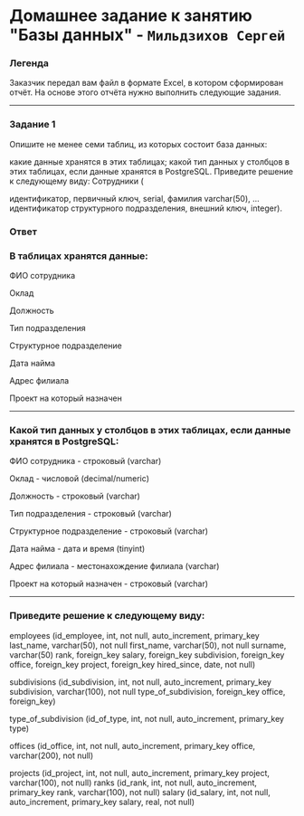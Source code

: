 # Домашнее задание к занятию "Базы данных" - `Мильдзихов Сергей`


### Легенда

Заказчик передал вам файл в формате Excel, в котором сформирован отчёт. На основе этого отчёта нужно выполнить следующие задания.
   
---

### Задание 1

Опишите не менее семи таблиц, из которых состоит база данных:

какие данные хранятся в этих таблицах;
какой тип данных у столбцов в этих таблицах, если данные хранятся в PostgreSQL.
Приведите решение к следующему виду: Сотрудники (

идентификатор, первичный ключ, serial,
фамилия varchar(50),
...
идентификатор структурного подразделения, внешний ключ, integer).


### Ответ

### В таблицах хранятся данные:
ФИО сотрудника  

Оклад

Должность

Тип подразделения

Структурное подразделение

Дата найма

Адрес филиала

Проект на который назначен

---

### Какой тип данных у столбцов в этих таблицах, если данные хранятся в PostgreSQL:

ФИО сотрудника - строковый (varchar)


Оклад - числовой (decimal/numeric)


Должность - строковый (varchar)


Тип подразделения - строковый (varchar)


Структурное подразделение - строковый (varchar)


Дата найма - дата и время (tinyint)


Адрес филиала - местонахождение филиала (varchar)


Проект на который назначен - строковый (varchar)



---

### Приведите решение к следующему виду:

employees (id_employee, int, not null, auto_increment, primary_key
last_name, varchar(50), not null
first_name, varchar(50), not null
surname, varchar(50)
rank, foreign_key
salary, foreign_key
subdivision, foreign_key
office, foreign_key
project, foreign_key
hired_since, date, not null)


subdivisions (id_subdivision, int, not null, auto_increment, primary_key
subdivision, varchar(100), not null
type_of_subdivision, foreign_key
office, foreign_key)


type_of_subdivision (id_of_type, int, not null, auto_increment, primary_key
type)


offices (id_office, int, not null, auto_increment, primary_key
office, varchar(200), not null)


projects (id_project, int, not null, auto_increment, primary_key
project, varchar(100), not null)
ranks (id_rank, int, not null, auto_increment, primary_key
rank, varchar(100), not null)
salary (id_salary, int, not null, auto_increment, primary_key
salary, real, not null)
